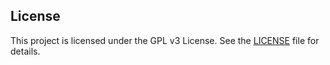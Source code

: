 ## License

This project is licensed under the GPL v3 License. See the [LICENSE](LICENSE) file for details.

